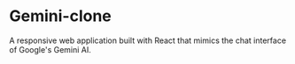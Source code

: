 # Gemini-clone
A responsive web application built with React that mimics the chat interface of Google's Gemini AI.
